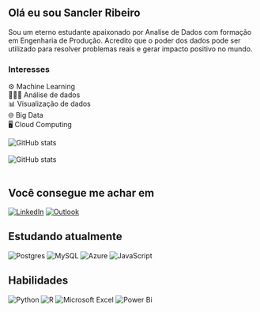 ## Olá eu sou Sancler Ribeiro

Sou um eterno estudante apaixonado por Analise de Dados com formação em Engenharia de Produção. Acredito que o poder dos dados pode ser utilizado para resolver problemas reais e gerar impacto positivo no mundo.
 <br>

### Interesses

⚙️	Machine Learning <br>
👨🏾‍💻	Análise de dados<br>
📊 Visualização de dados<br>
🌐	Big Data<br>
🖥️	Cloud Computing<br>


![GitHub stats](https://github-readme-stats.vercel.app/api?username=sanclerluiz&&show_icons=true&theme=onedark) <br><br>
![GitHub stats](https://github-readme-stats.vercel.app/api/top-langs/?username=sanclerluiz&show_icons=true&theme=onedark)<br><br>

## Você consegue me achar em
[![LinkedIn](https://img.shields.io/badge/linkedin-%230077B5.svg?style=Flat-square&logo=Linkedin&logoColor=white)](https://www.linkedin.com/in/sancler-luiz-ribeiro-562850146/)
[![Outlook](https://img.shields.io/badge/Email-0078D4?style=Flat-square&logo=microsoft-outlook&logoColor=white)](mailto:sanclerluiiz@hotmail.com.com)

## Estudando atualmente
![Postgres](https://img.shields.io/badge/postgres-%23316192.svg?style=for-the-badge&logo=postgresql&logoColor=white)
![MySQL](https://img.shields.io/badge/mysql-4479A1.svg?style=for-the-badge&logo=mysql&logoColor=white)
![Azure](https://img.shields.io/badge/azure-%230072C6.svg?style=for-the-badge&logo=microsoftazure&logoColor=white)
![JavaScript](https://img.shields.io/badge/javascript-%23323330.svg?style=for-the-badge&logo=javascript&logoColor=%23F7DF1E)

## Habilidades
![Python](https://img.shields.io/badge/python-3670A0?style=for-the-badge&logo=python&logoColor=ffdd54)
![R](https://img.shields.io/badge/r-%23276DC3.svg?style=for-the-badge&logo=r&logoColor=white)
![Microsoft Excel](https://img.shields.io/badge/Microsoft_Excel-217346?style=for-the-badge&logo=microsoft-excel&logoColor=white)
![Power Bi](https://img.shields.io/badge/power_bi-F2C811?style=for-the-badge&logo=powerbi&logoColor=black)


